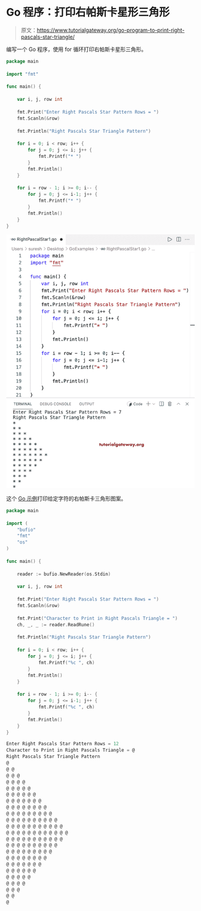 # Go 程序：打印右帕斯卡星形三角形

> 原文：<https://www.tutorialgateway.org/go-program-to-print-right-pascals-star-triangle/>

编写一个 Go 程序，使用 for 循环打印右帕斯卡星形三角形。

```go
package main

import "fmt"

func main() {

	var i, j, row int

	fmt.Print("Enter Right Pascals Star Pattern Rows = ")
	fmt.Scanln(&row)

	fmt.Println("Right Pascals Star Triangle Pattern")

	for i = 0; i < row; i++ {
		for j = 0; j <= i; j++ {
			fmt.Printf("* ")
		}
		fmt.Println()
	}

	for i = row - 1; i >= 0; i-- {
		for j = 0; j <= i-1; j++ {
			fmt.Printf("* ")
		}
		fmt.Println()
	}
}
```

![Go Program to Print Right Pascals Star Triangle](img/283760b5656e734408ca736c8b220e82.png)

这个 [Go 示例](https://www.tutorialgateway.org/go-programs/)打印给定字符的右帕斯卡三角形图案。

```go
package main

import (
	"bufio"
	"fmt"
	"os"
)

func main() {

	reader := bufio.NewReader(os.Stdin)

	var i, j, row int

	fmt.Print("Enter Right Pascals Star Pattern Rows = ")
	fmt.Scanln(&row)

	fmt.Print("Character to Print in Right Pascals Triangle = ")
	ch, _, _ := reader.ReadRune()

	fmt.Println("Right Pascals Star Triangle Pattern")

	for i = 0; i < row; i++ {
		for j = 0; j <= i; j++ {
			fmt.Printf("%c ", ch)
		}
		fmt.Println()
	}

	for i = row - 1; i >= 0; i-- {
		for j = 0; j <= i-1; j++ {
			fmt.Printf("%c ", ch)
		}
		fmt.Println()
	}
}
```

```go
Enter Right Pascals Star Pattern Rows = 12
Character to Print in Right Pascals Triangle = @
Right Pascals Star Triangle Pattern
@ 
@ @ 
@ @ @ 
@ @ @ @ 
@ @ @ @ @ 
@ @ @ @ @ @ 
@ @ @ @ @ @ @ 
@ @ @ @ @ @ @ @ 
@ @ @ @ @ @ @ @ @ 
@ @ @ @ @ @ @ @ @ @ 
@ @ @ @ @ @ @ @ @ @ @ 
@ @ @ @ @ @ @ @ @ @ @ @ 
@ @ @ @ @ @ @ @ @ @ @ 
@ @ @ @ @ @ @ @ @ @ 
@ @ @ @ @ @ @ @ @ 
@ @ @ @ @ @ @ @ 
@ @ @ @ @ @ @ 
@ @ @ @ @ @ 
@ @ @ @ @ 
@ @ @ @ 
@ @ @ 
@ @ 
@ 
```